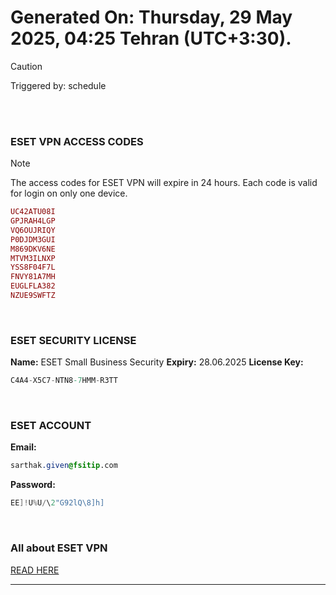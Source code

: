 # Generated On: Thursday, 29 May 2025, 04:25 Tehran (UTC+3:30).

> [!CAUTION]
> Triggered by: schedule

<br><br>

### ESET VPN ACCESS CODES

> [!NOTE]
> The access codes for ESET VPN will expire in 24 hours.
> Each code is valid for login on only one device.

```ruby
UC42ATU08I
GPJRAH4LGP
VQ6OUJRIQY
P0DJDM3GUI
M869DKV6NE
MTVM3ILNXP
YSS8F04F7L
FNVY81A7MH
EUGLFLA382
NZUE9SWFTZ
```

<br>

### ESET SECURITY LICENSE

**Name:** ESET Small Business Security
**Expiry:** 28.06.2025
**License Key:**

```POV-Ray SDL
C4A4-X5C7-NTN8-7HMM-R3TT
```

<br>

### ESET ACCOUNT

**Email:**

```CSS
sarthak.given@fsitip.com
```

**Password:**

```POV-Ray SDL
EE]!U%U/\2"G92lQ\8]h]
```

<br>

### All about ESET VPN

[READ HERE](https://t.me/F_NiREvil/2113)

---

<br><br>

